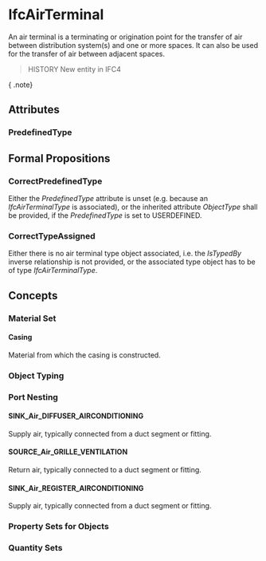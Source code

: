 # IfcAirTerminal

An air terminal is a terminating or origination point for the transfer of air between distribution system(s) and one or more spaces. It can also be used for the transfer of air between adjacent spaces.<!-- end of definition -->

> HISTORY New entity in IFC4

{ .note}
>

## Attributes

### PredefinedType


## Formal Propositions

### CorrectPredefinedType
Either the _PredefinedType_ attribute is unset (e.g. because an _IfcAirTerminalType_ is associated), or the inherited attribute _ObjectType_ shall be provided, if the _PredefinedType_ is set to USERDEFINED.

### CorrectTypeAssigned
Either there is no air terminal type object associated, i.e. the _IsTypedBy_ inverse relationship is not provided, or the associated type object has to be of type _IfcAirTerminalType_.

## Concepts

### Material Set



#### Casing

Material from which the casing is constructed.

### Object Typing



### Port Nesting



#### SINK_Air_DIFFUSER_AIRCONDITIONING

Supply air, typically connected from a duct segment or fitting.

#### SOURCE_Air_GRILLE_VENTILATION

Return air, typically connected to a duct segment or fitting.

#### SINK_Air_REGISTER_AIRCONDITIONING

Supply air, typically connected from a duct segment or fitting.

### Property Sets for Objects



### Quantity Sets



